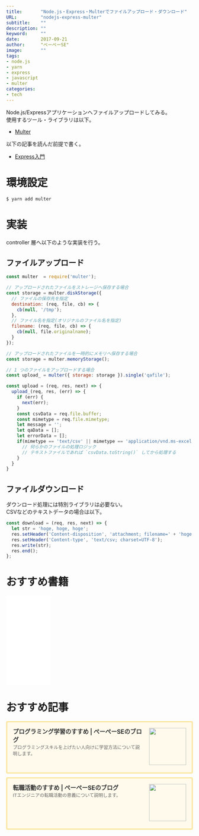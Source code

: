 ```yaml
---
title:       "Node.js・Express・Multerでファイルアップロード・ダウンロード"
URL:         "nodejs-express-multer"
subtitle:    ""
description: ""
keyword:     ""
date:        2017-09-21
author:      "ぺーぺーSE"
image:       ""
tags:
- node.js
- yarn
- express
- javascript
- multer
categories:
- tech
---
```


Node.js/Expressアプリケーションへファイルアップロードしてみる。  
使用するツール・ライブラリは以下。

- [Multer](https://github.com/expressjs/multer)

<!--more-->

以下の記事を読んだ前提で書く。

- [Express入門](https://blog.pepese.com/nodejs-express-basics/)

# 環境設定

```bash
$ yarn add multer
```

# 実装

controller 層へ以下のような実装を行う。

## ファイルアップロード

```javascript
const multer  = require('multer');

// アップロードされたファイルをストレージへ保存する場合
const storage = multer.diskStorage({
  // ファイルの保存先を指定
  destination: (req, file, cb) => {
    cb(null, '/tmp');
  },
  // ファイル名を指定(オリジナルのファイル名を指定)
  filename: (req, file, cb) => {
    cb(null, file.originalname);
  }
});

// アップロードされたファイルを一時的にメモリへ保存する場合
const storage = multer.memoryStorage();

// 1 つのファイルをアップロードする場合
const upload_ = multer({ storage: storage }).single('qafile');

const upload = (req, res, next) => {
  upload_(req, res, (err) => {
    if (err) {
      next(err);
    }
    const csvData = req.file.buffer;
    const mimetype = req.file.mimetype;
    let message = '';
    let qaData = [];
    let errorData = [];
    if(mimetype == 'text/csv' || mimetype == 'application/vnd.ms-excel') {
      // 何らかのファイルの処理ロジック
      // テキストファイルであれば `csvData.toString()` してから処理する
    }
  }
}
```

## ファイルダウンロード

ダウンロード処理には特別ライブラリは必要ない。  
CSVなどのテキストデータの場合は以下。

```javascript
const download = (req, res, next) => {
  let str = 'hoge, hoge, hoge';
  res.setHeader('Content-disposition', 'attachment; filename=' + 'hoge.csv');
  res.setHeader('Content-type', 'text/csv; charset=UTF-8');
  res.write(str);
  res.end();
};
```

# おすすめ書籍

<!-- amazon affiliate kindle node.js --->
<iframe sandbox="allow-popups allow-scripts allow-modals allow-forms allow-same-origin" style="width:120px;height:240px;" marginwidth="0" marginheight="0" scrolling="no" frameborder="0" src="//rcm-fe.amazon-adsystem.com/e/cm?lt1=_blank&bc1=000000&IS2=1&bg1=FFFFFF&fc1=000000&lc1=0000FF&t=tanakakns-22&language=ja_JP&o=9&p=8&l=as4&m=amazon&f=ifr&ref=as_ss_li_til&asins=B08HRMTXHB&linkId=f02e6af82c7864b6df5fd31c0639d4bf"></iframe>

# おすすめ記事

<!-- プログラミング学習のすすめ -->
<div class="blogcardfu" style="width:auto;max-width:9999px;border:3px solid #FBE599;border-radius:3px;margin:10px 0;padding:15px;line-height:1.4;text-align:left;background:#FFFAEB;"><a href="https://blog.pepese.com/article-programing-learning" target="_blank" style="display:block;text-decoration:none;"><span class="blogcardfu-image" style="float:right;width:100px;padding:0 0 0 10px;margin:0 0 5px 5px;"><img src="https://images.weserv.nl/?w=100&url=ssl:blog.pepese.com/img/yaruwo.gif" width="100" style="width:100%;height:auto;max-height:100px;min-width:0;border:0 none;margin:0;"></span><br style="display:none"><span class="blogcardfu-title" style="font-size:112.5%;font-weight:700;color:#333333;margin:0 0 5px 0;">プログラミング学習のすすめ | ぺーぺーSEのブログ</span><br><span class="blogcardfu-content" style="font-size:87.5%;font-weight:400;color:#666666;">プログラミングスキルを上げたい人向けに学習方法について説明します。</span><br><span style="clear:both;display:block;overflow:hidden;height:0;">&nbsp;</span></a></div>

<!-- 転職活動のすすめ -->
<div class="blogcardfu" style="width:auto;max-width:9999px;border:3px solid #FBE599;border-radius:3px;margin:10px 0;padding:15px;line-height:1.4;text-align:left;background:#FFFAEB;"><a href="https://blog.pepese.com/article-job-changing" target="_blank" style="display:block;text-decoration:none;"><span class="blogcardfu-image" style="float:right;width:100px;padding:0 0 0 10px;margin:0 0 5px 5px;"><img src="https://images.weserv.nl/?w=100&url=ssl:blog.pepese.com/img/yaruwo.gif" width="100" style="width:100%;height:auto;max-height:100px;min-width:0;border:0 none;margin:0;"></span><br style="display:none"><span class="blogcardfu-title" style="font-size:112.5%;font-weight:700;color:#333333;margin:0 0 5px 0;">転職活動のすすめ | ぺーぺーSEのブログ</span><br><span class="blogcardfu-content" style="font-size:87.5%;font-weight:400;color:#666666;">ITエンジニアの転職活動の意義について説明します。</span><br><span style="clear:both;display:block;overflow:hidden;height:0;">&nbsp;</span></a></div>
